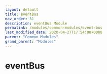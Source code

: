 ```yaml
---
layout: default
title: eventBus 
nav_order: 31
description: eventBus Module
permalink: /modules/common-modules/event-bus
last_modified_date: 2020-04-27T17:54:08+0000
parent: "Common Modules"
grand_parent: "Modules"
---
```


# eventBus